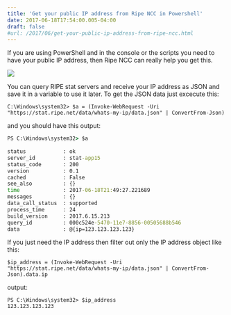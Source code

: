 ```yaml
---
title: 'Get your public IP address from Ripe NCC in Powershell'
date: 2017-06-18T17:54:00.005-04:00
draft: false
#url: /2017/06/get-your-public-ip-address-from-ripe-ncc.html
---
```


If you are using PowerShell and in the console or the scripts you need to have your public IP address, then Ripe NCC can really help you get this.  

[![](https://www.ripe.net/++resource++ripe.plonetheme.images/RIPE_NCC_logo.png)](https://www.ripe.net/++resource++ripe.plonetheme.images/RIPE_NCC_logo.png)

You can query RIPE stat servers and receive your IP address as JSON and save it in a variable to use it later. To get the JSON data just excecute this:  

    C:\Windows\system32> $a = (Invoke-WebRequest -Uri "https://stat.ripe.net/data/whats-my-ip/data.json" | ConvertFrom-Json)

  
and you should have this output:  
  
```cmd
PS C:\Windows\system32> $a  
  
status            : ok  
server_id         : stat-app15  
status_code       : 200  
version           : 0.1  
cached            : False  
see_also          : {}  
time              : 2017-06-18T21:49:27.221689  
messages          : {}  
data_call_status  : supported  
process_time      : 24  
build_version     : 2017.6.15.213  
query_id          : 000c524e-5470-11e7-8856-00505688b546  
data              : @{ip=123.123.123.123}  
```

If you just need the IP address then filter out only the IP address object like this:  

    $ip_address = (Invoke-WebRequest -Uri "https://stat.ripe.net/data/whats-my-ip/data.json" | ConvertFrom-Json).data.ip

output:

    PS C:\Windows\system32> $ip_address  
    123.123.123.123

